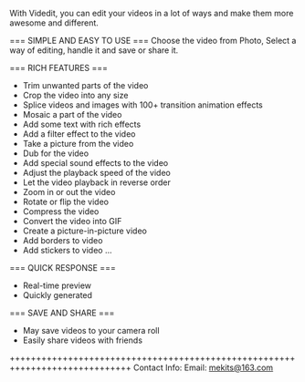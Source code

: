 With Videdit, you can edit your videos in a lot of ways and make them more awesome and different.

=== SIMPLE AND EASY TO USE === 
Choose the video from Photo, Select a way of editing, handle it and save or share it.

=== RICH FEATURES === 
+ Trim unwanted parts of the video
+ Crop the video into any size
+ Splice videos and images with 100+ transition animation effects
+ Mosaic a part of the video
+ Add some text with rich effects
+ Add a filter effect to the video
+ Take a picture from the video
+ Dub for the video
+ Add special sound effects to the video
+ Adjust the playback speed of the video
+ Let the video playback in reverse order
+ Zoom in or out the video
+ Rotate or flip the video
+ Compress the video
+ Convert the video into GIF
+ Create a picture-in-picture video
+ Add borders to video
+ Add stickers to video
...

=== QUICK RESPONSE ===  
+ Real-time preview
+ Quickly generated
	
=== SAVE AND SHARE ===   	
+ May save videos to your camera roll
+ Easily share videos with friends

+++++++++++++++++++++++++++++++++++++++++++++++++++++++++++++++++++++++++++++
Contact Info:
Email: mekits@163.com
